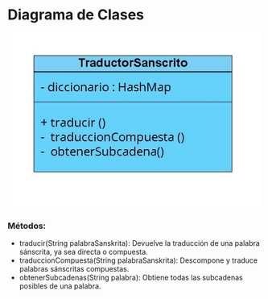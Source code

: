 # Diagrama de Clases

![Diagrama de clases](../images/classes_diag.jpg)

### Métodos:
- traducir(String palabraSanskrita): Devuelve la traducción de una palabra sánscrita, ya sea directa o compuesta.
- traduccionCompuesta(String palabraSanskrita): Descompone y traduce palabras sánscritas compuestas.
- obtenerSubcadenas(String palabra): Obtiene todas las subcadenas posibles de una palabra.

